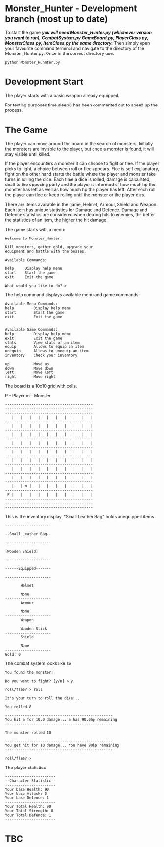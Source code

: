 # Monster_Hunter - Development branch (most up to date)
To start the game **_you will need Monster_Hunter.py (whichever version you want to run), CombatSystem.py GameBoard.py, PlayerClass.py, MonsterClass.py, ItemClass.py the same directory._** Then simply open your favourite command terminal and navigate to the directory of the Monster_Hunter.py. Once in the correct directory use:

    python Monster_Hunnter.py
          
# Development Start
The player starts with a basic weapon already equipped.

For testing purposes time.sleep() has been commented out to speed up the process.

# The Game

The player can move around the board in the search of monsters. Initially the monsters are invisble to the player, but once a monster is found, it will stay visible until killed.

If the player encounters a monster it can choose to fight or flee. If the player picks to fight, a choice between roll or flee appears. Flee is self explanatory, fight on the other hand starts the battle where the player and monster take turns in rolling the dice. Each time a dice is rolled, damage is calculated, dealt to the opposing party and the player is informed of how much hp the monster has left as well as how much hp the player has left. After each roll the player can flee or keep rolling until the monster or the player dies.

There are items available in the game, Helmet, Armour, Shield and Weapon. Each item has unique statistics for Damage and Defence. Damage and Defence statistics are considered when dealing hits to enemies, the better the statistics of an item, the higher the hit damage. 

The game starts with a menu:

    Welcome to Monster_Hunter.

    Kill monsters, gather gold, upgrade your
    equipment and battle with the bosses.

    Available Commands:

    help     Display help menu
    start    Start the game
    exit     Exit the game

    What would you like to do? >
    
The help command displays available menu and game commands:
 
    Available Menu Commands:
    help         Display help menu
    start        Start the game
    exit         Exit the game


    Available Game Commands:
    help         Display help menu
    exit         Exit the game
    stats        View stats of an item
    equip        Allows to equip an item
    unequip      Allows to unequip an item
    inventory    Check your inventory

    up           Move up
    down         Move down
    left         Move left
    right        Move right

The board is a 10x10 grid with cells.

P - Player
m - Monster

    ----------------------------------------
    ----------------------------------------
    ----------------------------------------
       |   |   |   |   |   |   |   |   |   |
    ----------------------------------------
       |   |   |   |   |   |   |   |   |   |
    ----------------------------------------
       |   |   |   |   |   |   |   |   |   |
    ----------------------------------------
       |   |   |   |   |   |   |   |   |   |
    ----------------------------------------
       |   |   |   |   |   |   |   |   |   |
    ----------------------------------------
       |   |   |   |   |   |   |   |   |   |
    ----------------------------------------
       |   |   |   |   |   |   |   |   |   |
    ----------------------------------------
       |   |   |   |   |   |   |   |   |   |
    ----------------------------------------
       |   | m |   |   |   |   |   |   |   |
    ----------------------------------------
     P |   |   |   |   |   |   |   |   |   |
    ----------------------------------------
    ----------------------------------------
    ----------------------------------------
    

This is the inventory display. "Small Leather Bag" holds unequipped items

    ---------------------
    
    --Small Leather Bag--
    
    ---------------------
    
    [Wooden Shield]
    
    ---------------------
    
    ------Equipped-------
    
    ---------------------
    
           Helmet

           None
    ---------------------
           Armour

           None
    ---------------------
           Weapon

           Wooden Stick
    ---------------------
           Shield

           None
    ---------------------
    Gold: 0

The combat system looks like so

    You found the monster!

    Do you want to fight? [y/n] > y

    roll/flee? > roll

    It's your turn to roll the dice...

    You rolled 8

    -------------------------------------------------
    You hit m for 10.0 damage... m has 90.0hp remaining
    -------------------------------------------------

    The monster rolled 10

    -------------------------------------------------
    You get hit for 10 damage... You have 90hp remaining
    -------------------------------------------------

    roll/flee? >

The player statistics

    -----------------------
    --Character Statistic--
    -----------------------
    Your base Health: 90
    Your base Attack: 3
    Your base Defence: 1
    -----------------------
    Your Total Health: 90
    Your Total Strength: 8
    Your Total Defence: 1
    -----------------------

# TBC
